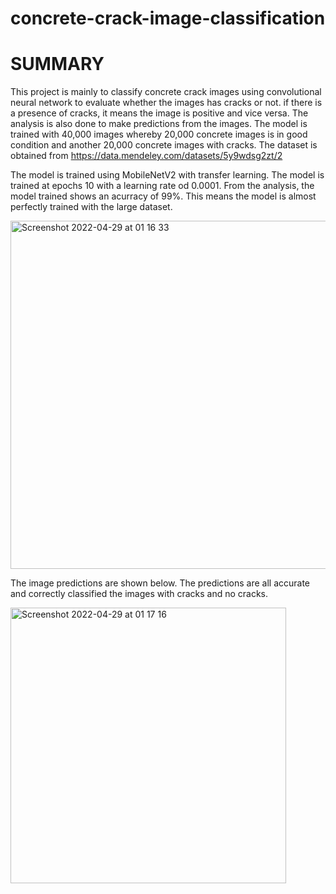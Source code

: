 # concrete-crack-image-classification

# SUMMARY

This project is mainly to classify concrete crack images using convolutional neural network to evaluate whether the images has cracks or not. if there is a presence of cracks, it means the image is positive and vice versa. The analysis is also done to make predictions from the images. The model is trained with 40,000 images whereby 20,000 concrete images is in good condition and another 20,000 concrete images with cracks. The dataset is obtained from https://data.mendeley.com/datasets/5y9wdsg2zt/2

The model is trained using MobileNetV2 with transfer learning. The model is trained at epochs 10 with a learning rate od 0.0001. From the analysis, the model trained shows an acurracy of 99%. This means the model is almost perfectly trained with the large dataset.

<img width="557" alt="Screenshot 2022-04-29 at 01 16 33" src="https://user-images.githubusercontent.com/58509210/165809581-543955fb-a506-4e35-8c05-22fe57d4aacb.png">

The image predictions are shown below. The predictions are all accurate and correctly classified the images with cracks and no cracks.

<img width="441" alt="Screenshot 2022-04-29 at 01 17 16" src="https://user-images.githubusercontent.com/58509210/165810432-3ae1c720-45f6-4897-b8ef-f65f26533b0d.png">
